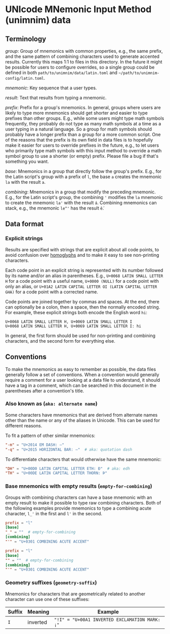<!--
    SPDX-FileCopyrightText: 2025 David Mandelberg <david@mandelberg.org>

    SPDX-License-Identifier: CC0-1.0 OR Apache-2.0
-->

# UNIcode MNemonic Input Method (unimnim) data

## Terminology

*group*: Group of mnemonics with common properties, e.g., the same prefix, and
the same pattern of combining characters used to generate accented results.
Currently this maps 1:1 to files in this directory. In the future it might be
possible for users to configure overrides, so a single group could be defined in
both `path/to/unimnim/data/latin.toml` and
`~/path/to/unimnim-config/latin.toml`.

*mnemonic*: Key sequence that a user types.

*result*: Text that results from typing a mnemonic.

*prefix*: Prefix for a group's mnemonics. In general, groups where users are
likely to type more mnemonics should get shorter and easier to type prefixes
than other groups. E.g., while some users might type math symbols frequently,
they probably do not type as many math symbols at a time as a user typing in a
natural language. So a group for math symbols should probably have a longer
prefix than a group for a more common script. One of the reasons that the prefix
is its own field in data files is to hopefully make it easier for users to
override prefixes in the future, e.g., to let users who primarily type math
symbols with this input method to override a math symbol group to use a shorter
(or empty) prefix. Please file a bug if that's something you want.

*base*: Mnemonics in a group that directly follow the group's prefix. E.g., for
the Latin script's group with a prefix of `l`, the base `a` creates the mnemonic
`la` with the result `a`.

*combining*: Mnemonics in a group that modify the preceding mnemonic. E.g., for
the Latin script's group, the combining `'` modifies the `la` mnemonic to create
the mnemonic `la'` with the result `á`. Combining mnemonics can stack, e.g., the
mnemonic `le^'` has the result `ế`.

## Data format

### Explicit strings

Results are specified with strings that are explicit about all code points, to
avoid confusion over [homoglyphs](https://en.wikipedia.org/wiki/Homoglyph) and
to make it easy to see non-printing characters.

Each code point in an explicit string is represented with its number followed by
its name and/or an alias in parentheses. E.g., `U+0068 LATIN SMALL LETTER H` for
a code point with a useful name, `U+0000 (NULL)` for a code point with only an
alias, or `U+01A2 LATIN CAPITAL LETTER OI (LATIN CAPITAL LETTER GHA)` for a code
point with a corrected name.

Code points are joined together by commas and spaces. At the end, there can
optionally be a colon, then a space, then the normally encoded string. For
example, these explicit strings both encode the English word `hi`:

```
U+0068 LATIN SMALL LETTER H, U+0069 LATIN SMALL LETTER I
U+0068 LATIN SMALL LETTER H, U+0069 LATIN SMALL LETTER I: hi
```

In general, the first form should be used for non-printing and combining
characters, and the second form for everything else.

## Conventions

To make the mnemonics as easy to remember as possible, the data files generally
follow a set of conventions. When a convention would generally require a comment
for a user looking at a data file to understand, it should have a tag in a
comment, which can be searched in this document in the parentheses after a
convention's title.

### Also known as (`aka: alternate name`)

Some characters have mnemonics that are derived from alternate names other than
the name or any of the aliases in Unicode. This can be used for different
reasons.

To fit a pattern of other similar mnemonics:

```toml
"-m" = "U+2014 EM DASH: —"
"-q" = "U+2015 HORIZONTAL BAR: ―"  # aka: quotation dash
```

To differentiate characters that would otherwise have the same mnemonic:

```toml
"DH" = "U+00D0 LATIN CAPITAL LETTER ETH: Ð"  # aka: edh
"TH" = "U+00DE LATIN CAPITAL LETTER THORN: Þ"
```

### Base mnemonics with empty results (`empty-for-combining`)

Groups with combining characters can have a base mnemonic with an empty result
to make it possible to type raw combining characters. Both of the following
examples provide mnemonics to type a combining acute character, `l_'` in the
first and `l'` in the second.

```toml
prefix = "l"
[base]
"_" = ""  # empty-for-combining
[combining]
"'" = "U+0301 COMBINING ACUTE ACCENT"
```

```toml
prefix = "l"
[base]
"" = ""  # empty-for-combining
[combining]
"'" = "U+0301 COMBINING ACUTE ACCENT"
```

### Geometry suffixes (`geometry-suffix`)

Mnemonics for characters that are geometrically related to another character can
use one of these suffixes:

| Suffix | Meaning | Example |
| --- | --- | --- |
| `I` | inverted | `"!I" = "U+00A1 INVERTED EXCLAMATION MARK: ¡"` |
